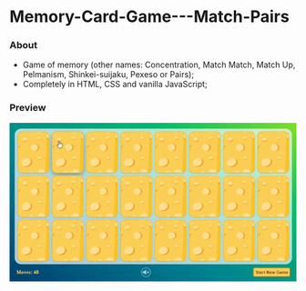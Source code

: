 # Memory-Card-Game---Match-Pairs

### About
- Game of memory (other names: Concentration, Match Match, Match Up, Pelmanism, Shinkei-suijaku, Pexeso or Pairs);
- Completely in HTML, CSS and vanilla JavaScript;

### Preview
![](readme/preview.gif)
